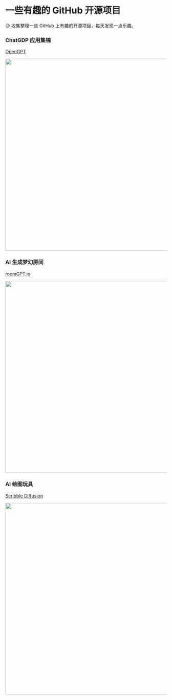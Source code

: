 # 一些有趣的 GitHub 开源项目


😌 收集整理一些 GitHub 上有趣的开源项目，每天发现一点乐趣。    

<!--more-->

### ChatGDP 应用集锦

[OpenGPT](https://open-gpt.app/)

<img src="https://oweqian.oss-cn-hangzhou.aliyuncs.com/github/img_01.png" alt="" width="600" />  

### AI 生成梦幻房间

[roomGPT.io](https://www.roomgpt.io/dream)

<img src="https://oweqian.oss-cn-hangzhou.aliyuncs.com/2023/img_31.png" alt="" width="600" />  

### AI 绘图玩具

[Scribble Diffusion](https://scribblediffusion.com)

<img src="https://oweqian.oss-cn-hangzhou.aliyuncs.com/2023/img_20.png" alt="" width="600" />  

